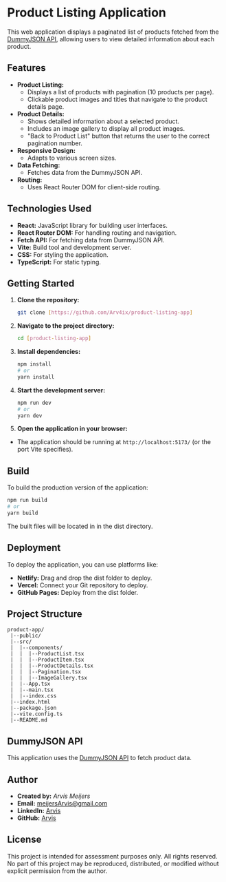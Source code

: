 # Product Listing Application

This web application displays a paginated list of products fetched from the [DummyJSON API](https://dummyjson.com/docs/products), allowing users to view detailed information about each product.

## Features

* **Product Listing:**
  * Displays a list of products with pagination (10 products per page).
  * Clickable product images and titles that navigate to the product details page.
* **Product Details:**
  * Shows detailed information about a selected product.
  * Includes an image gallery to display all product images.
  * "Back to Product List" button that returns the user to the correct pagination number.
* **Responsive Design:**
  * Adapts to various screen sizes.
* **Data Fetching:**
  * Fetches data from the DummyJSON API.
* **Routing:**
  * Uses React Router DOM for client-side routing.

## Technologies Used

* **React:** JavaScript library for building user interfaces.
* **React Router DOM:** For handling routing and navigation.
* **Fetch API:** For fetching data from DummyJSON API.
* **Vite:** Build tool and development server.
* **CSS:** For styling the application.
* **TypeScript:** For static typing.

## Getting Started

1. **Clone the repository:**

    ```bash
    git clone [https://github.com/Arv4ix/product-listing-app]
    ```

2. **Navigate to the project directory:**

    ```bash
    cd [product-listing-app]
    ```

3. **Install dependencies:**

    ```bash
    npm install
    # or
    yarn install
    ```

4. **Start the development server:**

    ```bash
    npm run dev
    # or
    yarn dev
    ```

5. **Open the application in your browser:**

  * The application should be running at `http://localhost:5173/` (or the port Vite specifies).

## Build

To build the production version of the application:

```bash
npm run build
# or
yarn build
```
The built files will be located in in the dist directory.

## Deployment

To deploy the application, you can use platforms like:

* **Netlify:** Drag and drop the dist folder to deploy.
* **Vercel:** Connect your Git repository to deploy.
* **GitHub Pages:** Deploy from the dist folder.

## Project Structure

```
product-app/
 |--public/
 |--src/
 |  |--components/
 |  |  |--ProductList.tsx
 |  |  |--ProductItem.tsx
 |  |  |--ProductDetails.tsx
 |  |  |--Pagination.tsx
 |  |  |--ImageGallery.tsx
 |  |--App.tsx
 |  |--main.tsx
 |  |--index.css
 |--index.html
 |--package.json
 |--vite.config.ts
 |--README.md
 ```

 ## DummyJSON API

 This application uses the [DummyJSON API](https://dummyjson.com/docs/products) to fetch product data.

 ## Author

 * **Created by:** *Arvis Meijers*
 * **Email:** [meijersArvis@gmail.com](meijersarvis@gmail.com)
 * **LinkedIn:** [Arvis](https://www.linkedin.com/in/arvis-meijers-9b10b0285/)
 * **GitHub:** [Arvis](https://github.com/Arv4ix)

 ## License

 This project is intended for assessment purposes only. All rights reserved. No part of this project may be reproduced, distributed, or modified without explicit permission from the author.
